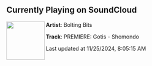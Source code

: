## Currently Playing on SoundCloud

[<img align="left" width="100" src="https://i1.sndcdn.com/artworks-H000CDERzfwoF2nX-yFCBJQ-t500x500.jpg">](https://soundcloud.com/boltingbits/premiere-gotis-shomondo)

**Artist**: Bolting Bits 

**Track**: PREMIERE: Gotis - Shomondo

Last updated at 11/25/2024, 8:05:15 AM
